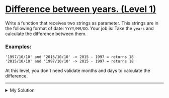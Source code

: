# [Difference between years. (Level 1)](https://www.codewars.com/kata/588f5a38ec641b411200005b)

Write a function that receives two strings as parameter. This strings are in the following format of date: `YYYY/MM/DD`.
Your job is: Take the `years` and calculate the difference between them.

### Examples:

    '1997/10/10' and '2015/10/10' -> 2015 - 1997 = returns 18
    '2015/10/10' and '1997/10/10' -> 2015 - 1997 = returns 18

At this level, you don't need validate months and days to calculate the difference.

---

<details><summary>My Solution</summary>

```js
var howManyYears = function (date1, date2) {
  return Math.abs(date1.slice(0, 4) - date2.slice(0, 4));
};
```

</details>
